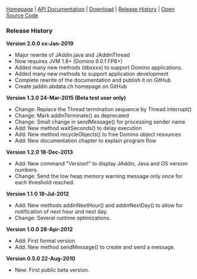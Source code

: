 [Homepage](README.md) | [API Documentation](api/index.html) | [Download](DOWNLOAD.md) | [Release History](HISTORY.md) | [Open Source Code](https://github.com/AndyBrunner/Domino-JAddin)

### Release History

**Version 2.0.0 xx-Jan-2019**

- Major rewrite of JAddin.java and JAddinThread
- Now requires JVM 1.8+ (Domino 9.0.1 FP8+)
- Added many new methods (dbxxxx) to support Domino applications.
- Added many new methods to support application development
- Complete rewrite of the documentation and publish it on GitHub
- Create jaddin.abdata.ch homepage on GitHub

**Version 1.3.0 24-Mar-2015 (Beta test user only)**
- Change: Replace the Thread termination sequence by Thread.interrupt()
- Change: Mark addInTerminate() as deprecated
- Change: Small change in sendMessage() for processing sender name
- Add: New method waitSeconds() to delay execution
- Add: New method recycleObjects() to free Domino object resources
- Add: New documentation chapter to explain program flow

**Version 1.2.0 18-Dec-2013**

- Add: New command "Version!" to display JAddin, Java and OS version numbers.
- Change: Send the low heap memory warning message only once for each threshold reached.

**Version 1.1.0 18-Jul-2012**

- Add: New methods addinNextHour() and addinNextDay() to allow for notification of next hour and next day.
- Change: Several runtime optimizations.

**Version 1.0.0 28-Apr-2012**

- Add: First formal version
- Add: New method sendMessage() to create and send a message.

**Version 0.5.0 22-Aug-2010**

- New: First public beta version.
